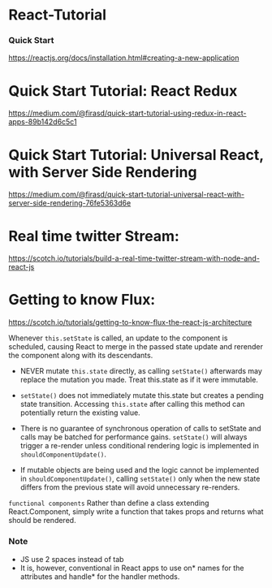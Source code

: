 # React-Tutorial

### Quick Start 
https://reactjs.org/docs/installation.html#creating-a-new-application


# Quick Start Tutorial: React Redux
https://medium.com/@firasd/quick-start-tutorial-using-redux-in-react-apps-89b142d6c5c1

# Quick Start Tutorial: Universal React, with Server Side Rendering
https://medium.com/@firasd/quick-start-tutorial-universal-react-with-server-side-rendering-76fe5363d6e

# Real time twitter Stream:
https://scotch.io/tutorials/build-a-real-time-twitter-stream-with-node-and-react-js

# Getting to know Flux:
https://scotch.io/tutorials/getting-to-know-flux-the-react-js-architecture



 

Whenever `this.setState` is called, an update to the component is scheduled, causing React to merge in the passed state update and rerender the component along with its descendants.

 - NEVER mutate `this.state` directly, as calling `setState()` afterwards may replace the mutation you made. Treat this.state as if it were immutable.

 - `setState()` does not immediately mutate this.state but creates a pending state transition. Accessing `this.state` after calling this method can potentially return the existing value.

 - There is no guarantee of synchronous operation of calls to setState and calls may be batched for performance gains.  `setState()` will always trigger a re-render unless conditional rendering logic is implemented in `shouldComponentUpdate()`.

 - If mutable objects are being used and the logic cannot be implemented in `shouldComponentUpdate()`, calling `setState()` only when the new state differs from the previous state will avoid unnecessary re-renders.


`functional components` Rather than define a class extending React.Component, simply write a function that takes props and returns what should be rendered.


### Note
- JS use 2 spaces instead of tab
- It is, however, conventional in React apps to use on* names for the attributes and handle* for the handler methods.
